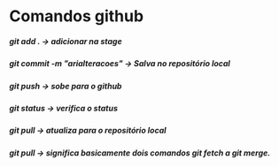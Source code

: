# Comandos github


##### git add . -> adicionar na stage
##### git commit -m "arialteracoes" -> Salva no repositório local
##### git push -> sobe para o github
##### git status -> verifica o status
##### git pull -> atualiza para o repositório local
##### git pull -> significa basicamente dois comandos git fetch a git merge.

![]()
